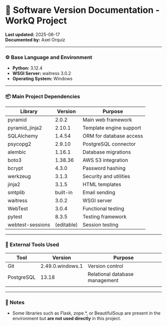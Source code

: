 # 📄 Software Version Documentation - WorkQ Project

**Last updated:** 2025-06-17\
**Documented by:** Axel Orquiz

***

### ⚙️ Base Language and Environment

* **Python:** 3.12.4
* **WSGI Server:** waitress 3.0.2
* **Operating System:** Windows

***

### 📦 Main Project Dependencies

| Library          | Version    | Purpose                 |
| ---------------- | ---------- | ----------------------- |
| pyramid          | 2.0.2      | Main web framework      |
| pyramid\_jinja2  | 2.10.1     | Template engine support |
| SQLAlchemy       | 1.4.54     | ORM for database access |
| psycopg2         | 2.9.10     | PostgreSQL connector    |
| alembic          | 1.16.1     | Database migrations     |
| boto3            | 1.38.36    | AWS S3 integration      |
| bcrypt           | 4.3.0      | Password hashing        |
| werkzeug         | 3.1.3      | Security and utilities  |
| jinja2           | 3.1.5      | HTML templates          |
| smtplib          | built-in   | Email sending           |
| waitress         | 3.0.2      | WSGI server             |
| WebTest          | 3.0.4      | Functional testing      |
| pytest           | 8.3.5      | Testing framework       |
| webtest-sessions | (editable) | Session testing         |

***

### 🧰 External Tools Used

| Tool       | Version          | Purpose                        |
| ---------- | ---------------- | ------------------------------ |
| Git        | 2.49.0.windows.1 | Version control                |
| PostgreSQL | 13.18            | Relational database management |
|            |                  |                                |

***

### 🔎 Notes

* Some libraries such as Flask, zope.\*, or BeautifulSoup are present in the environment but **are not used directly** in this project.
